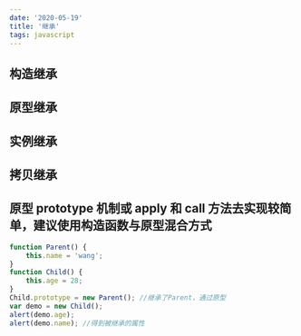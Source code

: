 ```yaml
---
date: '2020-05-19'
title: '继承'
tags: javascript
---
```


## 构造继承

## 原型继承

## 实例继承

## 拷⻉继承

## 原型 prototype 机制或 apply 和 call ⽅法去实现较简单，建议使⽤构造函数与原型混合⽅式

```javascript
function Parent() {
	this.name = 'wang';
}
function Child() {
	this.age = 28;
}
Child.prototype = new Parent(); //继承了Parent，通过原型
var demo = new Child();
alert(demo.age);
alert(demo.name); //得到被继承的属性
```
